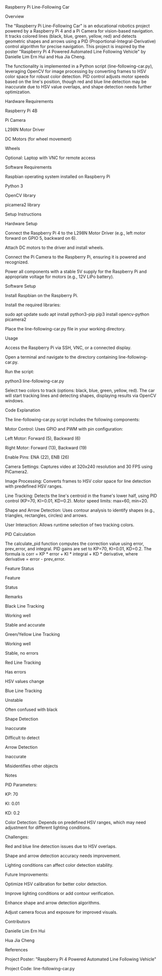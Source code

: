 Raspberry Pi Line-Following Car

Overview

The "Raspberry Pi Line-Following Car" is an educational robotics project powered by a Raspberry Pi 4 and a Pi Camera for vision-based navigation. It tracks colored lines (black, blue, green, yellow, red) and detects geometric shapes and arrows using a PID (Proportional-Integral-Derivative) control algorithm for precise navigation. This project is inspired by the poster "Raspberry Pi 4 Powered Automated Line Following Vehicle" by Danielle Lim Ern Hui and Hua Jia Cheng.

The functionality is implemented in a Python script (line-following-car.py), leveraging OpenCV for image processing by converting frames to HSV color space for robust color detection. PID control adjusts motor speeds based on the line's position, though red and blue line detection may be inaccurate due to HSV value overlaps, and shape detection needs further optimization.

Hardware Requirements





Raspberry Pi 4B



Pi Camera



L298N Motor Driver



DC Motors (for wheel movement)



Wheels



Optional: Laptop with VNC for remote access

Software Requirements





Raspbian operating system installed on Raspberry Pi



Python 3



OpenCV library



picamera2 library

Setup Instructions

Hardware Setup





Connect the Raspberry Pi 4 to the L298N Motor Driver (e.g., left motor forward on GPIO 5, backward on 6).



Attach DC motors to the driver and install wheels.



Connect the Pi Camera to the Raspberry Pi, ensuring it is powered and recognized.



Power all components with a stable 5V supply for the Raspberry Pi and appropriate voltage for motors (e.g., 12V LiPo battery).

Software Setup





Install Raspbian on the Raspberry Pi.



Install the required libraries:

sudo apt update
sudo apt install python3-pip
pip3 install opencv-python picamera2



Place the line-following-car.py file in your working directory.

Usage





Access the Raspberry Pi via SSH, VNC, or a connected display.



Open a terminal and navigate to the directory containing line-following-car.py.



Run the script:

python3 line-following-car.py



Select two colors to track (options: black, blue, green, yellow, red). The car will start tracking lines and detecting shapes, displaying results via OpenCV windows.

Code Explanation

The line-following-car.py script includes the following components:





Motor Control: Uses GPIO and PWM with pin configuration:





Left Motor: Forward (5), Backward (6)



Right Motor: Forward (13), Backward (19)



Enable Pins: ENA (22), ENB (26)



Camera Settings: Captures video at 320x240 resolution and 30 FPS using PiCamera2.



Image Processing: Converts frames to HSV color space for line detection with predefined HSV ranges.



Line Tracking: Detects the line's centroid in the frame's lower half, using PID control (KP=70, KI=0.01, KD=0.2). Motor speed limits: max=60, min=20.



Shape and Arrow Detection: Uses contour analysis to identify shapes (e.g., triangles, rectangles, circles) and arrows.



User Interaction: Allows runtime selection of two tracking colors.

PID Calculation

The calculate_pid function computes the correction value using error, prev_error, and integral. PID gains are set to KP=70, KI=0.01, KD=0.2. The formula is corr = KP * error + KI * integral + KD * derivative, where derivative = error - prev_error.

Feature Status







Feature



Status



Remarks





Black Line Tracking



Working well



Stable and accurate





Green/Yellow Line Tracking



Working well



Stable, no errors





Red Line Tracking



Has errors



HSV values change





Blue Line Tracking



Unstable



Often confused with black





Shape Detection



Inaccurate



Difficult to detect





Arrow Detection



Inaccurate



Misidentifies other objects

Notes





PID Parameters:





KP: 70



KI: 0.01



KD: 0.2



Color Detection: Depends on predefined HSV ranges, which may need adjustment for different lighting conditions.



Challenges:





Red and blue line detection issues due to HSV overlaps.



Shape and arrow detection accuracy needs improvement.



Lighting conditions can affect color detection stability.



Future Improvements:





Optimize HSV calibration for better color detection.



Improve lighting conditions or add contour verification.



Enhance shape and arrow detection algorithms.



Adjust camera focus and exposure for improved visuals.

Contributors





Danielle Lim Ern Hui



Hua Jia Cheng


References





Project Poster: "Raspberry Pi 4 Powered Automated Line Following Vehicle"



Project Code: line-following-car.py
